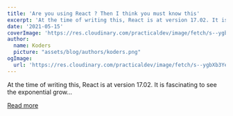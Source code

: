 ```yaml
---
title: 'Are you using React ? Then I think you must know this'
excerpt: 'At the time of writing this, React is at version 17.02. It is fascinating to see the exponential grow...'
date: '2021-05-15'
coverImage: 'https://res.cloudinary.com/practicaldev/image/fetch/s--ygbXb3Ye--/c_imagga_scale,f_auto,fl_progressive,h_420,q_auto,w_1000/https://dev-to-uploads.s3.amazonaws.com/uploads/articles/k1vv2atv0mbh2vhc2n47.png'
author:
  name: Koders
  picture: "assets/blog/authors/koders.png"
ogImage:
  url: 'https://res.cloudinary.com/practicaldev/image/fetch/s--ygbXb3Ye--/c_imagga_scale,f_auto,fl_progressive,h_420,q_auto,w_1000/https://dev-to-uploads.s3.amazonaws.com/uploads/articles/k1vv2atv0mbh2vhc2n47.png'
---
```


At the time of writing this, React is at version 17.02. It is fascinating to see the exponential grow...

[Read more](https://dev.to/sudarshansb143/are-you-using-react-then-i-think-you-must-know-this-47cg)
